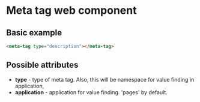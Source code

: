 # Meta tag web component

## Basic example

```html
<meta-tag type="description"></meta-tag>
```

## Possible attributes

* **type** - type of meta tag. Also, this will be namespace for value finding in application,
* **application** - application for value finding. 'pages' by default.